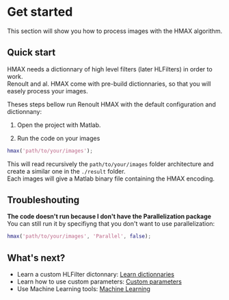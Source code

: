 # Get started

This section will show you how to process images with the HMAX algorithm.

## Quick start

HMAX needs a dictionnary of high level filters (later HLFilters) in order to work.  
Renoult and al. HMAX come with pre-build dictionnaries, so that you will easely process your images.

Theses steps bellow run Renoult HMAX with the default configuration and dictionnany:

1. Open the project with Matlab.

2. Run the code on your images
```matlab
hmax('path/to/your/images');
```

This will read recursively the `path/to/your/images` folder architecture and create a similar one in the `./result` folder.  
Each images will give a Matlab binary file containing the HMAX encoding.

## Troubleshouting 

**The code doesn't run because I don't have the Parallelization package**  
You can still run it by specifiyng that you don't want to use parallelization:
```matlab
hmax('path/to/your/images', 'Parallel', false);
```

## What's next?

* Learn a custom HLFilter dictonnary: [Learn dictionnaries](/learn-dictionnaries.md)
* Learn how to use custom parameters: [Custom parameters](/custom-parameters.md)
* Use Machine Learning tools: [Machine Learning](/machine-learning.md)
